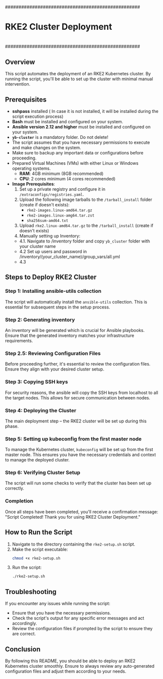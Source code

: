 
##################################################
#                                                #
#           RKE2 Cluster Deployment              #
#                                                #
##################################################


## Overview
This script automates the deployment of an RKE2 Kubernetes cluster. By running the script, you'll be able to set up the cluster with minimal manual intervention.

## Prerequisites
- **sshpass** installed ( In case it is not installed, it will be installed during the script execution process) 
- **Bash** must be installed and configured on your system.
- **Ansible version 2.12 and higher** must be installed and configured on your system.
- **`yb-cluster`** is a mandatory folder. Do not delete!
- The script assumes that you have necessary permissions to execute and make changes on the system.
- Make sure to backup any important data or configurations before proceeding.
- Prepared Virtual Machines (VMs) with either Linux or Windows operating systems.
  - **RAM**: 4GB minimum (8GB recommended)
  - **CPU**: 2 cores minimum (4 cores recommended)
- **Image Prerequisites**:
  1. Set up a private registry and configure it in `/extraconfigs/registries.yaml`.
  2. Upload the following image tarballs to the `/tarball_install` folder (create if doesn't exists):
     - `rke2-images.linux-amd64.tar.gz`
     - `rke2-images.linux-amg64.tar.zst`
     - `sha256sum-amd64.txt`
  3. Upload `rke2.linux-amd64.tar.gz` to the `/tarball_install` (create if doesn't exists)
  4. Manually setting up Inventory: 
   - 4.1. Navigate to /inventory folder and copy `yb_cluster` folder with your cluster name
   - 4.2  Set up users and password in /inventory/(your_cluster_name)/group_vars/all.yml
   - 4.3
## Steps to Deploy RKE2 Cluster

### Step 1: Installing ansible-utils collection
The script will automatically install the `ansible-utils` collection. This is essential for subsequent steps in the setup process.

### Step 2: Generating inventory
An inventory will be generated which is crucial for Ansible playbooks. Ensure that the generated inventory matches your infrastructure requirements.

### Step 2.5: Reviewing Configuration Files
Before proceeding further, it's essential to review the configuration files. Ensure they align with your desired cluster setup.

### Step 3: Copying SSH keys
For security reasons, the ansible will copy the SSH keys from localhost to all the target nodes. This allows for secure communication between nodes.

### Step 4: Deploying the Cluster
The main deployment step – the RKE2 cluster will be set up during this phase.

### Step 5: Setting up kubeconfig from the first master node
To manage the Kubernetes cluster, `kubeconfig` will be set up from the first master node. This ensures you have the necessary credentials and context to manage the deployed cluster.

### Step 6: Verifying Cluster Setup
The script will run some checks to verify that the cluster has been set up correctly.

### Completion
Once all steps have been completed, you'll receive a confirmation message: "Script Completed! Thank you for using RKE2 Cluster Deployment."

## How to Run the Script
1. Navigate to the directory containing the `rke2-setup.sh` script.
2. Make the script executable:
   ```bash
   chmod +x rke2-setup.sh
   ```
3. Run the script:
   ```bash
   ./rke2-setup.sh
   ```

## Troubleshooting
If you encounter any issues while running the script:
- Ensure that you have the necessary permissions.
- Check the script's output for any specific error messages and act accordingly.
- Review the configuration files if prompted by the script to ensure they are correct.

## Conclusion
By following this README, you should be able to deploy an RKE2 Kubernetes cluster smoothly. Ensure to always review any auto-generated configuration files and adjust them according to your needs.
